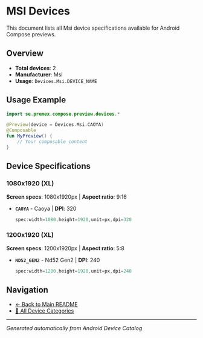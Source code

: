 # MSI Devices

This document lists all Msi device specifications available for Android Compose previews.

## Overview

- **Total devices**: 2
- **Manufacturer**: Msi
- **Usage**: `Devices.Msi.DEVICE_NAME`

## Usage Example

```kotlin
import se.premex.compose.preview.devices.*

@Preview(device = Devices.Msi.CAOYA)
@Composable
fun MyPreview() {
    // Your composable content
}
```

## Device Specifications

### 1080x1920 (XL)

**Screen specs**: 1080x1920px | **Aspect ratio**: 9:16

- **`CAOYA`** - Caoya | **DPI**: 320
  ```kotlin
  spec:width=1080,height=1920,unit=px,dpi=320
  ```

### 1200x1920 (XL)

**Screen specs**: 1200x1920px | **Aspect ratio**: 5:8

- **`ND52_GEN2`** - Nd52 Gen2 | **DPI**: 240
  ```kotlin
  spec:width=1200,height=1920,unit=px,dpi=240
  ```

## Navigation

- [← Back to Main README](../../README.md)
- [📱 All Device Categories](../README.md)

---
*Generated automatically from Android Device Catalog*
